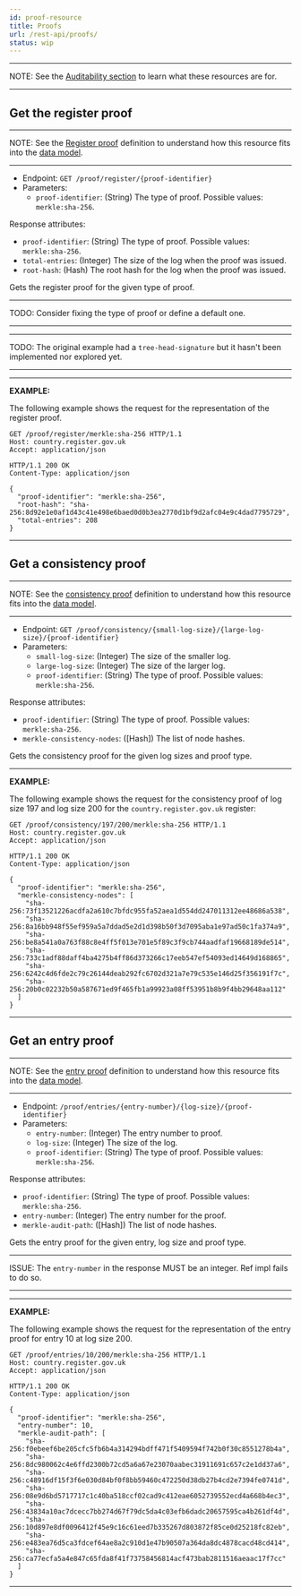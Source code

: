 ```yaml
---
id: proof-resource
title: Proofs
url: /rest-api/proofs/
status: wip
---
```


***
NOTE: See the [Auditability section](/auditability/) to learn what these
resources are for.
***

## Get the register proof

***
NOTE: See the [Register proof](/glossary/register-proof/) definition to understand how
this resource fits into the [data model](/data-model/).
***

* Endpoint: `GET /proof/register/{proof-identifier}`
* Parameters:
  * `proof-identifier`: (String) The type of proof. Possible values: `merkle:sha-256`.

Response attributes:

* `proof-identifier`: (String) The type of proof. Possible values: `merkle:sha-256`.
* `total-entries`: (Integer) The size of the log when the proof was issued.
* `root-hash`: (Hash) The root hash for the log when the proof was issued.

Gets the register proof for the given type of proof.

***
TODO: Consider fixing the type of proof or define a default one.
***

***
TODO: The original example had a `tree-head-signature` but it hasn't been
implemented nor explored yet.
***

***
**EXAMPLE:**

The following example shows the request for the representation of the register
proof.

```http
GET /proof/register/merkle:sha-256 HTTP/1.1
Host: country.register.gov.uk
Accept: application/json
```

```http
HTTP/1.1 200 OK
Content-Type: application/json

{
  "proof-identifier": "merkle:sha-256",
  "root-hash": "sha-256:8d92e1e0af1d43c41e498e6baed0d0b3ea2770d1bf9d2afc04e9c4dad7795729",
  "total-entries": 208
}
```
***


## Get a consistency proof

***
NOTE: See the [consistency proof](/glossary/consistency-proof/) definition to
understand how this resource fits into the [data model](/data-model/).
***

* Endpoint: `GET /proof/consistency/{small-log-size}/{large-log-size}/{proof-identifier}`
* Parameters:
  * `small-log-size`: (Integer) The size of the smaller log.
  * `large-log-size`: (Integer) The size of the larger log.
  * `proof-identifier`: (String) The type of proof. Possible values: `merkle:sha-256`.

Response attributes:

* `proof-identifier`: (String) The type of proof. Possible values: `merkle:sha-256`.
* `merkle-consistency-nodes`: ([Hash]) The list of node hashes.

Gets the consistency proof for the given log sizes and proof type.

***
**EXAMPLE:**

The following example shows the request for the consistency proof of log size
197 and log size 200 for the `country.register.gov.uk` register:

```http
GET /proof/consistency/197/200/merkle:sha-256 HTTP/1.1
Host: country.register.gov.uk
Accept: application/json
```

```http
HTTP/1.1 200 OK
Content-Type: application/json

{
  "proof-identifier": "merkle:sha-256",
  "merkle-consistency-nodes": [
    "sha-256:73f13521226acdfa2a610c7bfdc955fa52aea1d554dd247011312ee48686a538",
    "sha-256:8a16bb948f55ef959a5a7ddad5e2d1d398b50f3d7095aba1e97ad50c1fa374a9",
    "sha-256:be8a541a0a763f88c8e4ff5f013e701e5f89c3f9cb744aadfaf19668189de514",
    "sha-256:733c1adf88daff4ba4275b4ff86d373266c17eeb547ef54093ed14649d168865",
    "sha-256:6242c4d6fde2c79c26144deab292fc6702d321a7e79c535e146d25f356191f7c",
    "sha-256:20b0c02232b50a587671ed9f465fb1a99923a08ff53951b8b9f4bb29648aa112"
  ]
}

```
***


## Get an entry proof

***
NOTE: See the [entry proof](/glossary/entry-proof/) definition to understand
how this resource fits into the [data model](/data-model/).
***

* Endpoint: `/proof/entries/{entry-number}/{log-size}/{proof-identifier}`
* Parameters:
  * `entry-number`: (Integer) The entry number to proof.
  * `log-size`: (Integer) The size of the log.
  * `proof-identifier`: (String) The type of proof. Possible values: `merkle:sha-256`.

Response attributes:

* `proof-identifier`: (String) The type of proof. Possible values: `merkle:sha-256`.
* `entry-number`: (Integer) The entry number for the proof.
* `merkle-audit-path`: ([Hash]) The list of node hashes.


Gets the entry proof for the given entry, log size and proof type.

***
ISSUE: The `entry-number` in the response MUST be an integer. Ref impl fails to
do so.
***

***
**EXAMPLE:**

The following example shows the request for the representation of the entry
proof for entry 10 at log size 200.

```http
GET /proof/entries/10/200/merkle:sha-256 HTTP/1.1
Host: country.register.gov.uk
Accept: application/json
```

```http
HTTP/1.1 200 OK
Content-Type: application/json

{
  "proof-identifier": "merkle:sha-256",
  "entry-number": 10,
  "merkle-audit-path": [
    "sha-256:f0ebeef6be205cfc5fb6b4a314294bdff471f5409594f742b0f30c8551278b4a",
    "sha-256:8dc980062c4e6ffd2300b72cd5a6a67e23070aabec31911691c657c2e1dd37a6",
    "sha-256:c48916df15f3f6e030d84bf0f8bb59460c472250d38db27b4cd2e7394fe0741d",
    "sha-256:08e9d6bd5717717c1c40ba518ccf02cad9c412eae6052739552ecd4a668b4ec3",
    "sha-256:43834a10ac7dcecc7bb274d67f79dc5da4c03efb6dadc20657595ca4b261df4d",
    "sha-256:10d897e8df0096412f45e9c16c61eed7b335267d803872f85ce0d25218fc82eb",
    "sha-256:e483ea76d5ca3fdcef64ae8a2c910d1e47b90507a364da8dc4878cacd48cd414",
    "sha-256:ca77ecfa5a4e847c65fda8f41f73758456814acf473bab2811516aeaac17f7cc"
  ]
}
```
***
